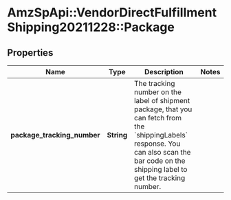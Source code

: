 # AmzSpApi::VendorDirectFulfillmentShipping20211228::Package

## Properties
Name | Type | Description | Notes
------------ | ------------- | ------------- | -------------
**package_tracking_number** | **String** | The tracking number on the label of shipment package, that you can fetch from the &#x60;shippingLabels&#x60; response. You can also scan the bar code on the shipping label to get the tracking number. | 

